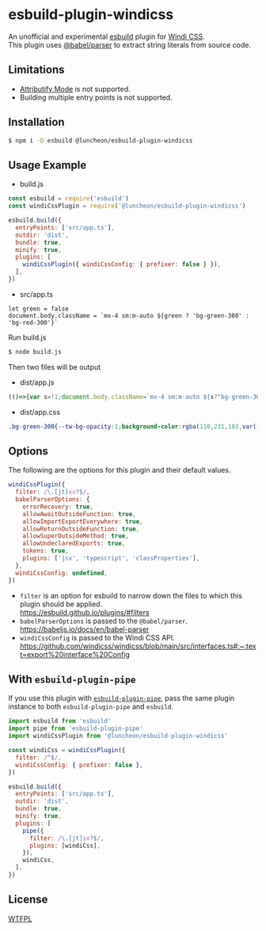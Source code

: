 # esbuild-plugin-windicss

An unofficial and experimental [esbuild](https://esbuild.github.io/) plugin for [Windi CSS](https://windicss.org/).  
This plugin uses [@babel/parser](https://babeljs.io/docs/en/babel-parser) to extract string literals from source code.

## Limitations

- [Attributify Mode](https://windicss.org/posts/attributify.html) is not supported.
- Building multiple entry points is not supported.

## Installation

```sh
$ npm i -D esbuild @luncheon/esbuild-plugin-windicss
```

## Usage Example

- build.js

```js
const esbuild = require('esbuild')
const windiCssPlugin = require('@luncheon/esbuild-plugin-windicss')

esbuild.build({
  entryPoints: ['src/app.ts'],
  outdir: 'dist',
  bundle: true,
  minify: true,
  plugins: [
    windiCssPlugin({ windiCssConfig: { prefixer: false } }),
  ],
})
```

- src/app.ts

```tsx
let green = false
document.body.className = `mx-4 sm:m-auto ${green ? 'bg-green-300' : 'bg-red-300'}`
```

Run build.js

```sh
$ node build.js
```

Then two files will be output

- dist/app.js

```js
(()=>{var s=!1;document.body.className=`mx-4 sm:m-auto ${s?"bg-green-300":"bg-red-300"}`;})();
```

- dist/app.css

```css
.bg-green-300{--tw-bg-opacity:1;background-color:rgba(110,231,183,var(--tw-bg-opacity))}.bg-red-300{--tw-bg-opacity:1;background-color:rgba(252,165,165,var(--tw-bg-opacity))}.mx-4{margin-left:1rem;margin-right:1rem}@media (min-width: 640px){.sm\:m-auto{margin:auto}}
```

## Options

The following are the options for this plugin and their default values.

```js
windiCssPlugin({
  filter: /\.[jt]sx?$/,
  babelParserOptions: {
    errorRecovery: true,
    allowAwaitOutsideFunction: true,
    allowImportExportEverywhere: true,
    allowReturnOutsideFunction: true,
    allowSuperOutsideMethod: true,
    allowUndeclaredExports: true,
    tokens: true,
    plugins: ['jsx', 'typescript', 'classProperties'],
  },
  windiCssConfig: undefined,
})
```

- `filter` is an option for esbuild to narrow down the files to which this plugin should be applied.  
  https://esbuild.github.io/plugins/#filters
- `babelParserOptions` is passed to the `@babel/parser`.  
  https://babeljs.io/docs/en/babel-parser
- `windiCssConfig` is passed to the Windi CSS API.  
  https://github.com/windicss/windicss/blob/main/src/interfaces.ts#:~:text=export%20interface%20Config

## With `esbuild-plugin-pipe`

If you use this plugin with [`esbuild-plugin-pipe`](https://github.com/nativew/esbuild-plugin-pipe), pass the same plugin instance to both `esbuild-plugin-pipe` and `esbuild`.

```js
import esbuild from 'esbuild'
import pipe from 'esbuild-plugin-pipe'
import windiCssPlugin from '@luncheon/esbuild-plugin-windicss'

const windiCss = windiCssPlugin({
  filter: /^$/,
  windiCssConfig: { prefixer: false },
})

esbuild.build({
  entryPoints: ['src/app.ts'],
  outdir: 'dist',
  bundle: true,
  minify: true,
  plugins: [
    pipe({
      filter: /\.[jt]sx?$/,
      plugins: [windiCss],
    }),
    windiCss,
  ],
})
```

## License

[WTFPL](http://www.wtfpl.net/)


